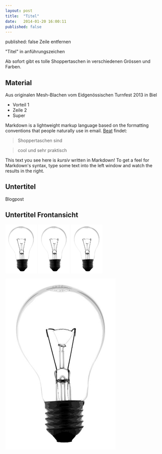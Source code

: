 ```yaml
---
layout: post
title:  "Titel"
date:   2014-01-20 16:00:11
published: false
---
```



published: false Zeile entfernen

"Titel" in anführungszeichen


Ab sofort gibt es tolle Shoppertaschen in verschiedenen Grössen und Farben.

## Material
Aus originalen Mesh-Blachen vom Eidgenössischen Turnfest 2013 in Biel 

  - Vorteil 1
  - Zeile 2
  - Super

Markdown is a lightweight markup language based on the formatting conventions that people naturally use in email.  [Beat] findet:


> Shoppertaschen sind

> cool und sehr praktisch

This text you see here is *kursiv* written in Markdown! To get a feel for Markdown's syntax, type some text into the left window and watch the results in the right.  


Untertitel
----

Blogpost


## Untertitel Frontansicht

<img src="/images/birne.jpg" class="right" width="100" />

<img src="/images/birne.jpg" class="left"  width="100" />

<img src="/images/birne.jpg" class="center" width="100" />

![birne](/images/birne.jpg)



[Beat]:http://www.besobag4u.ch

    